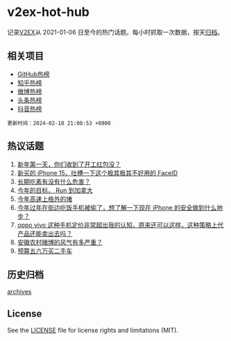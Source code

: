 # v2ex-hot-hub

 记录[V2EX](https://www.v2ex.com/)从 2021-01-06 日至今的热门话题。每小时抓取一次数据，按天[归档](archives)。
 
 ## 相关项目

- [GitHub热榜](https://github.com/lonnyzhang423/github-hot-hub)
- [知乎热榜](https://github.com/lonnyzhang423/zhihu-hot-hub)
- [微博热榜](https://github.com/lonnyzhang423/weibo-hot-hub)
- [头条热榜](https://github.com/lonnyzhang423/toutiao-hot-hub)
- [抖音热榜](https://github.com/lonnyzhang423/douyin-hot-hub)


 `更新时间：2024-02-18 21:08:53 +0800`

## 热议话题

1. [新年第一天，你们收到了开工红包没？](https://www.v2ex.com/t/1016095)
1. [新买的 iPhone 15，吐槽一下这个极其极其不好用的 FaceID](https://www.v2ex.com/t/1016257)
1. [长期吃素有没有什么危害？](https://www.v2ex.com/t/1016135)
1. [今年的目标， Run 到加拿大](https://www.v2ex.com/t/1016166)
1. [今年高速上格外的堵](https://www.v2ex.com/t/1016096)
1. [今年过年在街边吃饭手机被偷了，想了解一下现在 iPhone 的安全做到什么地步？](https://www.v2ex.com/t/1016109)
1. [oppo vivo 这种手机定价非常超出我的认知，原来还可以这样，这种策略上代产品还能卖出去吗？](https://www.v2ex.com/t/1016080)
1. [安徽农村赌博的风气有多严重？](https://www.v2ex.com/t/1016157)
1. [预算五六万买二手车](https://www.v2ex.com/t/1016167)

## 历史归档

[archives](archives)

## License

See the [LICENSE](LICENSE) file for license rights and limitations (MIT).

